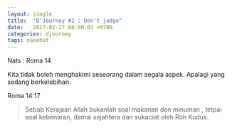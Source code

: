 ```yaml
---
layout: single
title:  "D'Journey #2 : Don't judge"
date:   2017-02-27 08:00:01 +0700
categories: djourney
tags: nasehat
---
```

Nats : Roma 14

Kita tidak boleh menghakimi seseorang dalam segala aspek. Apalagi yang sedang berkelebihan. 

Roma 14:17
> Sebab Kerajaan Allah bukanlah soal makanan dan minuman , tetpai soal kebenaran, damai sejahtera dan sukaciat oleh Roh Kudus.